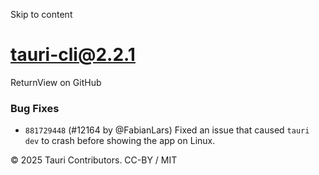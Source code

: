 Skip to content
# tauri-cli@2.2.1
ReturnView on GitHub
### Bug Fixes
  * `881729448` (#12164 by @FabianLars) Fixed an issue that caused `tauri dev` to crash before showing the app on Linux.


© 2025 Tauri Contributors. CC-BY / MIT
